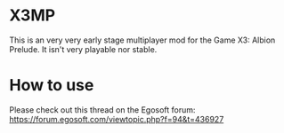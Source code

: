 # X3MP

This is an very very early stage multiplayer mod for the Game X3: Albion Prelude.
It isn't very playable nor stable.

# How to use

Please check out this thread on the Egosoft forum:
https://forum.egosoft.com/viewtopic.php?f=94&t=436927
